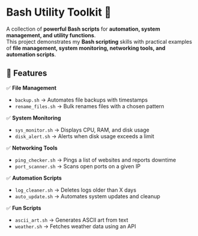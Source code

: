# **Bash Utility Toolkit** 🚀  

A collection of **powerful Bash scripts** for **automation, system management, and utility functions**.  
This project demonstrates my **Bash scripting** skills with practical examples of **file management, system monitoring, networking tools, and automation scripts**.  

## **📌 Features**  

✅ **File Management**  
- `backup.sh` → Automates file backups with timestamps  
- `rename_files.sh` → Bulk renames files with a chosen pattern  

✅ **System Monitoring**  
- `sys_monitor.sh` → Displays CPU, RAM, and disk usage  
- `disk_alert.sh` → Alerts when disk usage exceeds a limit  

✅ **Networking Tools**  
- `ping_checker.sh` → Pings a list of websites and reports downtime  
- `port_scanner.sh` → Scans open ports on a given IP  

✅ **Automation Scripts**  
- `log_cleaner.sh` → Deletes logs older than X days  
- `auto_update.sh` → Automates system updates and cleanup  

✅ **Fun Scripts**  
- `ascii_art.sh` → Generates ASCII art from text  
- `weather.sh` → Fetches weather data using an API  
